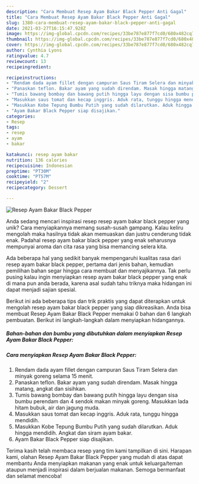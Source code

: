 ```yaml
---
description: "Cara Membuat Resep Ayam Bakar Black Pepper Anti Gagal"
title: "Cara Membuat Resep Ayam Bakar Black Pepper Anti Gagal"
slug: 1380-cara-membuat-resep-ayam-bakar-black-pepper-anti-gagal
date: 2021-03-27T16:15:47.928Z
image: https://img-global.cpcdn.com/recipes/33be787e877f7cd0/680x482cq70/resep-ayam-bakar-black-pepper-foto-resep-utama.jpg
thumbnail: https://img-global.cpcdn.com/recipes/33be787e877f7cd0/680x482cq70/resep-ayam-bakar-black-pepper-foto-resep-utama.jpg
cover: https://img-global.cpcdn.com/recipes/33be787e877f7cd0/680x482cq70/resep-ayam-bakar-black-pepper-foto-resep-utama.jpg
author: Cynthia Lyons
ratingvalue: 4.7
reviewcount: 13
recipeingredient:

recipeinstructions:
- "Rendam dada ayam fillet dengan campuran Saus Tiram Selera dan minyak goreng selama 15 menit."
- "Panaskan teflon. Bakar ayam yang sudah direndam. Masak hingga matang, angkat dan sisihkan."
- "Tumis bawang bombay dan bawang putih hingga layu dengan sisa bumbu perendam dan 4 sendok makan minyak goreng. Masukkan lada hitam bubuk, air dan jagung muda."
- "Masukkan saus tomat dan kecap inggris. Aduk rata, tunggu hingga mendidih."
- "Masukkan Kobe Tepung Bumbu Putih yang sudah dilarutkan. Aduk hingga mendidih. Angkat dan siram ayam bakar."
- "Ayam Bakar Black Pepper siap disajikan."
categories:
- Resep
tags:
- resep
- ayam
- bakar

katakunci: resep ayam bakar 
nutrition: 136 calories
recipecuisine: Indonesian
preptime: "PT30M"
cooktime: "PT57M"
recipeyield: "2"
recipecategory: Dessert

---
```



![Resep Ayam Bakar Black Pepper](https://img-global.cpcdn.com/recipes/33be787e877f7cd0/680x482cq70/resep-ayam-bakar-black-pepper-foto-resep-utama.jpg)

Anda sedang mencari inspirasi resep resep ayam bakar black pepper yang unik? Cara menyiapkannya memang susah-susah gampang. Kalau keliru mengolah maka hasilnya tidak akan memuaskan dan justru cenderung tidak enak. Padahal resep ayam bakar black pepper yang enak seharusnya mempunyai aroma dan cita rasa yang bisa memancing selera kita.



Ada beberapa hal yang sedikit banyak mempengaruhi kualitas rasa dari resep ayam bakar black pepper, pertama dari jenis bahan, kemudian pemilihan bahan segar hingga cara membuat dan menyajikannya. Tak perlu pusing kalau ingin menyiapkan resep ayam bakar black pepper yang enak di mana pun anda berada, karena asal sudah tahu triknya maka hidangan ini dapat menjadi sajian spesial.


Berikut ini ada beberapa tips dan trik praktis yang dapat diterapkan untuk mengolah resep ayam bakar black pepper yang siap dikreasikan. Anda bisa membuat Resep Ayam Bakar Black Pepper memakai 0 bahan dan 6 langkah pembuatan. Berikut ini langkah-langkah dalam menyiapkan hidangannya.

<!--inarticleads1-->

##### Bahan-bahan dan bumbu yang dibutuhkan dalam menyiapkan Resep Ayam Bakar Black Pepper:





<!--inarticleads2-->

##### Cara menyiapkan Resep Ayam Bakar Black Pepper:

1. Rendam dada ayam fillet dengan campuran Saus Tiram Selera dan minyak goreng selama 15 menit.
1. Panaskan teflon. Bakar ayam yang sudah direndam. Masak hingga matang, angkat dan sisihkan.
1. Tumis bawang bombay dan bawang putih hingga layu dengan sisa bumbu perendam dan 4 sendok makan minyak goreng. Masukkan lada hitam bubuk, air dan jagung muda.
1. Masukkan saus tomat dan kecap inggris. Aduk rata, tunggu hingga mendidih.
1. Masukkan Kobe Tepung Bumbu Putih yang sudah dilarutkan. Aduk hingga mendidih. Angkat dan siram ayam bakar.
1. Ayam Bakar Black Pepper siap disajikan.




Terima kasih telah membaca resep yang tim kami tampilkan di sini. Harapan kami, olahan Resep Ayam Bakar Black Pepper yang mudah di atas dapat membantu Anda menyiapkan makanan yang enak untuk keluarga/teman ataupun menjadi inspirasi dalam berjualan makanan. Semoga bermanfaat dan selamat mencoba!
